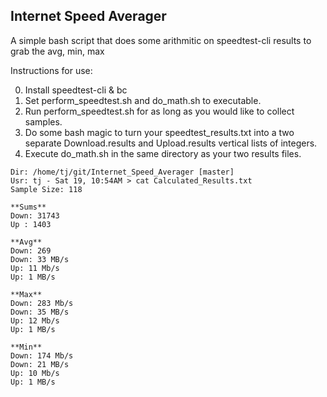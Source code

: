## Internet Speed Averager

A simple bash script that does some arithmitic on speedtest-cli results to grab the avg, min, max


Instructions for use:

0) Install speedtest-cli & bc
1) Set perform_speedtest.sh and do_math.sh to executable. 
2) Run perform_speedtest.sh for as long as you would like to collect samples.
3) Do some bash magic to turn your speedtest_results.txt into a two separate Download.results and Upload.results vertical lists of integers. 
4) Execute do_math.sh in the same directory as your two results files. 

```
Dir: /home/tj/git/Internet_Speed_Averager [master]
Usr: tj - Sat 19, 10:54AM > cat Calculated_Results.txt
Sample Size: 118

**Sums**
Down: 31743
Up : 1403

**Avg**
Down: 269
Down: 33 MB/s
Up: 11 Mb/s
Up: 1 MB/s

**Max**
Down: 283 Mb/s
Down: 35 MB/s
Up: 12 Mb/s
Up: 1 MB/s

**Min**
Down: 174 Mb/s
Down: 21 MB/s
Up: 10 Mb/s
Up: 1 MB/s
```
